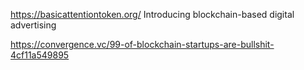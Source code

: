 https://basicattentiontoken.org/
Introducing blockchain-based digital advertising

https://convergence.vc/99-of-blockchain-startups-are-bullshit-4cf11a549895
